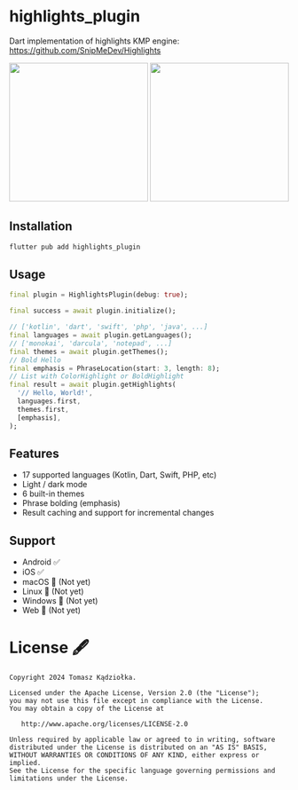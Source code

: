 # highlights_plugin

Dart implementation of highlights KMP engine:  
https://github.com/SnipMeDev/Highlights

<img width="250" src="https://github.com/user-attachments/assets/e28639c1-e1a5-47d2-9a39-d1a3f2973651"/>
<img width="250" src="https://github.com/user-attachments/assets/2a0239b5-bacd-4173-9d8b-697ef37fba05"/>

## Installation
```sh
flutter pub add highlights_plugin
```

## Usage
```dart
final plugin = HighlightsPlugin(debug: true);

final success = await plugin.initialize();
```

```dart
// ['kotlin', 'dart', 'swift', 'php', 'java', ...]
final languages = await plugin.getLanguages();
// ['monokai', 'darcula', 'notepad', ...]
final themes = await plugin.getThemes();
// Bold Hello
final emphasis = PhraseLocation(start: 3, length: 8);
// List with ColorHighlight or BoldHighlight  
final result = await plugin.getHighlights(
  '// Hello, World!',
  languages.first,
  themes.first,
  [emphasis],
);
```

## Features
- 17 supported languages (Kotlin, Dart, Swift, PHP, etc)
- Light / dark mode
- 6 built-in themes
- Phrase bolding (emphasis)
- Result caching and support for incremental changes

## Support

- Android ✅
- iOS ✅
- macOS 🔴 (Not yet)
- Linux 🔴 (Not yet)
- Windows 🔴 (Not yet)
- Web 🔴 (Not yet)

License 🖋️
=======

    Copyright 2024 Tomasz Kądziołka.

    Licensed under the Apache License, Version 2.0 (the "License");
    you may not use this file except in compliance with the License.
    You may obtain a copy of the License at

       http://www.apache.org/licenses/LICENSE-2.0

    Unless required by applicable law or agreed to in writing, software
    distributed under the License is distributed on an "AS IS" BASIS,
    WITHOUT WARRANTIES OR CONDITIONS OF ANY KIND, either express or implied.
    See the License for the specific language governing permissions and
    limitations under the License.

